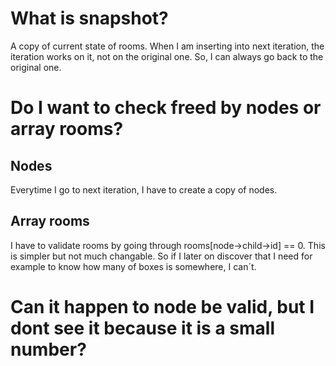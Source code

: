 # What is snapshot?
A copy of current state of rooms. When I am inserting into next iteration, the iteration works on it, not on the original one. So, I can always go back to the original one.
# Do I want to check freed by nodes or array rooms?
## Nodes
Everytime I go to next iteration, I have to create a copy of nodes.
## Array rooms
I have to validate rooms by going through rooms[node->child->id] == 0.
This is simpler but not much changable. So if I later on discover that I need for example to know how many of boxes is somewhere, I can´t.
# Can it happen to node be valid, but I dont see it because it is a small number?
